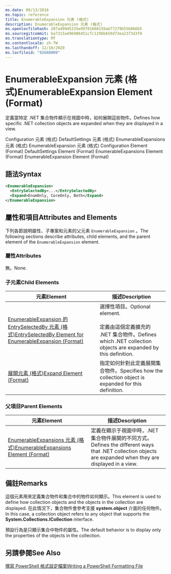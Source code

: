 ```yaml
---
ms.date: 09/13/2016
ms.topic: reference
title: EnumerableExpansion 元素 (格式)
description: EnumerableExpansion 元素 (格式)
ms.openlocfilehash: 207ad99d5335e99701660159ab77279b55b0b6b5
ms.sourcegitcommit: ba7315a496986451cfc1296b659d73ea2373d3f0
ms.translationtype: MT
ms.contentlocale: zh-TW
ms.lasthandoff: 12/10/2020
ms.locfileid: "92668009"
---
```

# <a name="enumerableexpansion-element-format"></a><span data-ttu-id="dc37b-103">EnumerableExpansion 元素 (格式)</span><span class="sxs-lookup"><span data-stu-id="dc37b-103">EnumerableExpansion Element (Format)</span></span>

<span data-ttu-id="dc37b-104">定義當特定 .NET 集合物件顯示在視圖中時，如何展開這些物件。</span><span class="sxs-lookup"><span data-stu-id="dc37b-104">Defines how specific .NET collection objects are expanded when they are displayed in a view.</span></span>

<span data-ttu-id="dc37b-105">Configuration 元素 (格式) DefaultSettings 元素 (格式) EnumerableExpansions 元素 (格式) EnumerableExpansion 元素 (格式) </span><span class="sxs-lookup"><span data-stu-id="dc37b-105">Configuration Element (Format) DefaultSettings Element (Format) EnumerableExpansions Element (Format) EnumerableExpansion Element (Format)</span></span>

## <a name="syntax"></a><span data-ttu-id="dc37b-106">語法</span><span class="sxs-lookup"><span data-stu-id="dc37b-106">Syntax</span></span>

```xml
<EnumerableExpansion>
  <EntrySelectedBy>...</EntrySelectedBy>
  <Expand>EnumOnly, CoreOnly, Both</Expand>
</EnumerableExpansion>
```

## <a name="attributes-and-elements"></a><span data-ttu-id="dc37b-107">屬性和項目</span><span class="sxs-lookup"><span data-stu-id="dc37b-107">Attributes and Elements</span></span>

<span data-ttu-id="dc37b-108">下列各節說明屬性、子專案和元素的父元素 `EnumerableExpansion` 。</span><span class="sxs-lookup"><span data-stu-id="dc37b-108">The following sections describe attributes, child elements, and the parent element of the `EnumerableExpansion` element.</span></span>

### <a name="attributes"></a><span data-ttu-id="dc37b-109">屬性</span><span class="sxs-lookup"><span data-stu-id="dc37b-109">Attributes</span></span>

<span data-ttu-id="dc37b-110">無。</span><span class="sxs-lookup"><span data-stu-id="dc37b-110">None.</span></span>

### <a name="child-elements"></a><span data-ttu-id="dc37b-111">子元素</span><span class="sxs-lookup"><span data-stu-id="dc37b-111">Child Elements</span></span>

|<span data-ttu-id="dc37b-112">元素</span><span class="sxs-lookup"><span data-stu-id="dc37b-112">Element</span></span>|<span data-ttu-id="dc37b-113">描述</span><span class="sxs-lookup"><span data-stu-id="dc37b-113">Description</span></span>|
|-------------|-----------------|
|[<span data-ttu-id="dc37b-114">EnumerableExpansion 的 EntrySelectedBy 元素 (格式)</span><span class="sxs-lookup"><span data-stu-id="dc37b-114">EntrySelectedBy Element for EnumerableExpansion (Format)</span></span>](./entryselectedby-element-for-enumerableexpansion-format.md)|<span data-ttu-id="dc37b-115">選擇性項目。</span><span class="sxs-lookup"><span data-stu-id="dc37b-115">Optional element.</span></span><br /><br /> <span data-ttu-id="dc37b-116">定義由這個定義擴充的 .NET 集合物件。</span><span class="sxs-lookup"><span data-stu-id="dc37b-116">Defines which .NET collection objects are expanded by this definition.</span></span>|
|[<span data-ttu-id="dc37b-117">展開元素 (格式)</span><span class="sxs-lookup"><span data-stu-id="dc37b-117">Expand Element (Format)</span></span>](./expand-element-format.md)|<span data-ttu-id="dc37b-118">指定如何針對此定義展開集合物件。</span><span class="sxs-lookup"><span data-stu-id="dc37b-118">Specifies how the collection object is expanded for this definition.</span></span>|

### <a name="parent-elements"></a><span data-ttu-id="dc37b-119">父項目</span><span class="sxs-lookup"><span data-stu-id="dc37b-119">Parent Elements</span></span>

|<span data-ttu-id="dc37b-120">元素</span><span class="sxs-lookup"><span data-stu-id="dc37b-120">Element</span></span>|<span data-ttu-id="dc37b-121">描述</span><span class="sxs-lookup"><span data-stu-id="dc37b-121">Description</span></span>|
|-------------|-----------------|
|[<span data-ttu-id="dc37b-122">EnumerableExpansions 元素 (格式)</span><span class="sxs-lookup"><span data-stu-id="dc37b-122">EnumerableExpansions Element (Format)</span></span>](./enumerableexpansions-element-format.md)|<span data-ttu-id="dc37b-123">定義在顯示于視圖中時，.NET 集合物件展開的不同方式。</span><span class="sxs-lookup"><span data-stu-id="dc37b-123">Defines the different ways that .NET collection objects are expanded when they are displayed in a view.</span></span>|

## <a name="remarks"></a><span data-ttu-id="dc37b-124">備註</span><span class="sxs-lookup"><span data-stu-id="dc37b-124">Remarks</span></span>

<span data-ttu-id="dc37b-125">這個元素用來定義集合物件和集合中的物件如何顯示。</span><span class="sxs-lookup"><span data-stu-id="dc37b-125">This element is used to define how collection objects and the objects in the collection are displayed.</span></span> <span data-ttu-id="dc37b-126">在此情況下，集合物件會參考支援  **system.object** 介面的任何物件。</span><span class="sxs-lookup"><span data-stu-id="dc37b-126">In this case, a collection object refers to any object that supports the  **System.Collections.ICollection** interface.</span></span>

<span data-ttu-id="dc37b-127">預設行為是只顯示集合中物件的屬性。</span><span class="sxs-lookup"><span data-stu-id="dc37b-127">The default behavior is to display only the properties of the objects in the collection.</span></span>

## <a name="see-also"></a><span data-ttu-id="dc37b-128">另請參閱</span><span class="sxs-lookup"><span data-stu-id="dc37b-128">See Also</span></span>

[<span data-ttu-id="dc37b-129">撰寫 PowerShell 格式設定檔案</span><span class="sxs-lookup"><span data-stu-id="dc37b-129">Writing a PowerShell Formatting File</span></span>](./writing-a-powershell-formatting-file.md)
